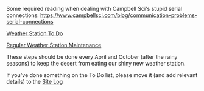 Some required reading when dealing with Campbell Sci's stupid serial connections: https://www.campbellsci.com/blog/communication-problems-serial-connections

[Weather Station To Do](https://github.com/weecology/lab-wiki/wiki/Portal-Site-To-Do)


[Regular Weather Station Maintenance](https://github.com/weecology/lab-wiki/wiki/Weather-Station-Maintenance)

These steps should be done every April and October (after the rainy seasons) to keep the desert from eating our shiny new weather station.

If you've done something on the To Do list, please move it (and add relevant details) to the [Site Log](https://github.com/weecology/lab-wiki/wiki/Portal-Site-Log)

